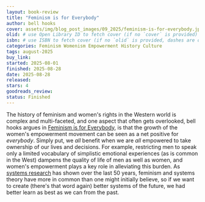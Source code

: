 ```yaml
---
layout: book-review
title: "Feminism is for Everybody"
author: bell hooks
cover: assets/img/blog_post_images/09_2025/feminism-is-for-everybody.jpg
olid: # use Open Library ID to fetch cover (if no `cover` is provided)
isbn: # use ISBN to fetch cover (if no `olid` is provided, dashes are optional)
categories: Feminism Womenism Empowerment History Culture
tags: august-2025
buy_link:
started: 2025-08-01
finished: 2025-08-28
date: 2025-08-28
released: 
stars: 4
goodreads_review: 
status: Finished
---
```


The history of feminism and women's rights in the Western world is complex and multi-faceted, and one aspect that often gets overlooked, bell hooks argues in [Feminism is for Everybody](https://www.amazon.com/Feminism-Everybody-Passionate-bell-hooks/dp/0896086283), is that the growth of the women's empowerment movement can be seen as a net positive for *everybody*. Simply put, we *all* benefit when we are *all* empowered to take ownership of our lives and decisions. For example, restricting men to speak only a limited vocabulary of simplistic emotional experiences (as is common in the West) dampens the quality of life of men as well as women, and women's empowerment plays a key role in alleviating this burden. As [systems research](https://link.springer.com/article/10.1007/s11213-009-9164-6) has shown over the last 50 years, feminism and systems theory have more in common than one might initially believe, so if we want to create (there's that word again) better systems of the future, we had better learn as best as we can from the past.
